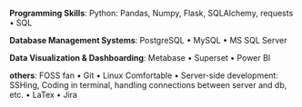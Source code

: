 **Programming Skills**: 
  Python: Pandas, Numpy, Flask, SQLAlchemy, requests • SQL

**Database Management Systems**: PostgreSQL • MySQL • MS SQL Server 

**Data Visualization & Dashboarding**: Metabase • Superset • Power&nbsp;BI

**others**: 
  FOSS fan • Git • Linux Comfortable • Server-side development: SSHing, Coding in terminal, handling connections between server and db, etc. • LaTex • Jira


  